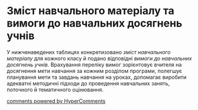 <div id="hypercomments_widget" class="js-hypercomments-widget invisible"></div>

Зміст навчального матеріалу та вимоги до навчальних досягнень учнів
=============================================

У нижченаведених таблицях конкретизовано <i>зміст навчального матеріалу</i> для кожного класу й подано відповідні <i>вимоги до навчальних досягнень учнів</i>. Врахування переліку вимог зорієнтовує вчителя на досягнення мети навчання за кожним розділом програми, полегшує планування мети та завдань навчання на уроках, допомагає виробити адекватні методичні підходи до проведення навчальних занять, поточного й тематичного оцінювання.

<div class="js-hypercomments-container">
<a href="http://hypercomments.com" class="hc-link" title="comments widget">comments powered by HyperComments</a>
</div>